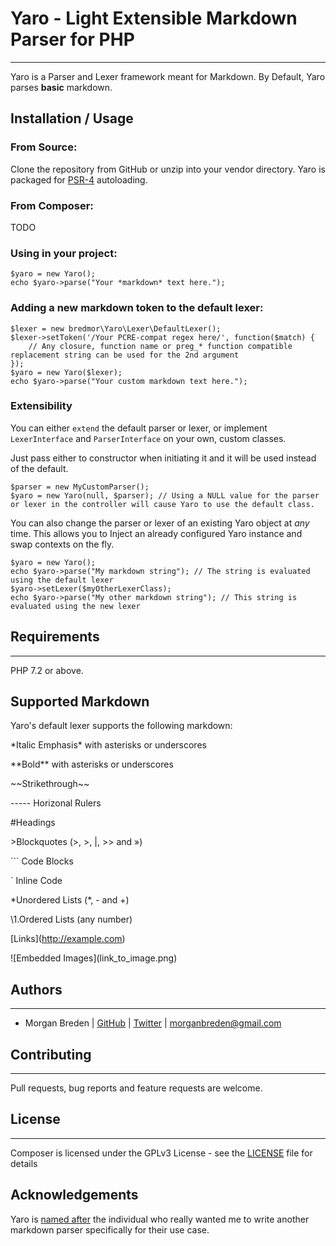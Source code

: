 # Yaro - Light Extensible Markdown Parser for PHP
-----

Yaro is a Parser and Lexer framework meant for Markdown. By Default, Yaro parses **basic** markdown.

## Installation / Usage


### From Source:
Clone the repository from GitHub or unzip into your vendor directory. Yaro is packaged for [PSR-4](https://www.php-fig.org/psr/psr-4/) autoloading.

### From Composer:
TODO

### Using in your project:

```$php
$yaro = new Yaro();
echo $yaro->parse("Your *markdown* text here.");
```

### Adding a new markdown token to the default lexer:

```$php
$lexer = new bredmor\Yaro\Lexer\DefaultLexer();
$lexer->setToken('/Your PCRE-compat regex here/', function($match) {
    // Any closure, function name or preg_* function compatible replacement string can be used for the 2nd argument
});
$yaro = new Yaro($lexer);
echo $yaro->parse("Your custom markdown text here.");
```

### Extensibility
You can either `extend` the default parser or lexer, or implement `LexerInterface` and `ParserInterface` on your own, custom classes.

Just pass either to constructor when initiating it and it will be used instead of the default.

```$php
$parser = new MyCustomParser();
$yaro = new Yaro(null, $parser); // Using a NULL value for the parser or lexer in the controller will cause Yaro to use the default class.
```

You can also change the parser or lexer of an existing Yaro object at *any* time. This allows you to Inject an already configured Yaro instance and swap contexts on the fly.

```$php
$yaro = new Yaro();
echo $yaro->parse("My markdown string"); // The string is evaluated using the default lexer
$yaro->setLexer($myOtherLexerClass);
echo $yaro->parse("My other markdown string"); // This string is evaluated using the new lexer
```

## Requirements

-----

PHP 7.2 or above.

## Supported Markdown
Yaro's default lexer supports the following markdown:

\*Italic Emphasis\* with asterisks or underscores

\*\*Bold\*\* with asterisks or underscores

\~\~Strikethrough\~\~

\-\-\-\-\- Horizonal Rulers

\#Headings

\>Blockquotes (>, &gt;, |, >> and »)

\`\`\` Code Blocks

\` Inline Code

\*Unordered Lists (*, - and +)

\1.Ordered Lists (any number)

\[Links](http://example.com)

\!\[Embedded Images](link_to_image.png)

## Authors

-----

- Morgan Breden  | [GitHub](https://github.com/bredmor)  | [Twitter](https://twitter.com/bredmor) | <morganbreden@gmail.com>

## Contributing

-----

Pull requests, bug reports and feature requests are welcome.

## License

-----

Composer is licensed under the GPLv3 License - see the [LICENSE](LICENSE) file for details

## Acknowledgements

Yaro is [named after](https://en.wiktionary.org/wiki/%E9%87%8E%E9%83%8E#Japanese) the individual who really wanted me to write another markdown parser specifically for their use case.
